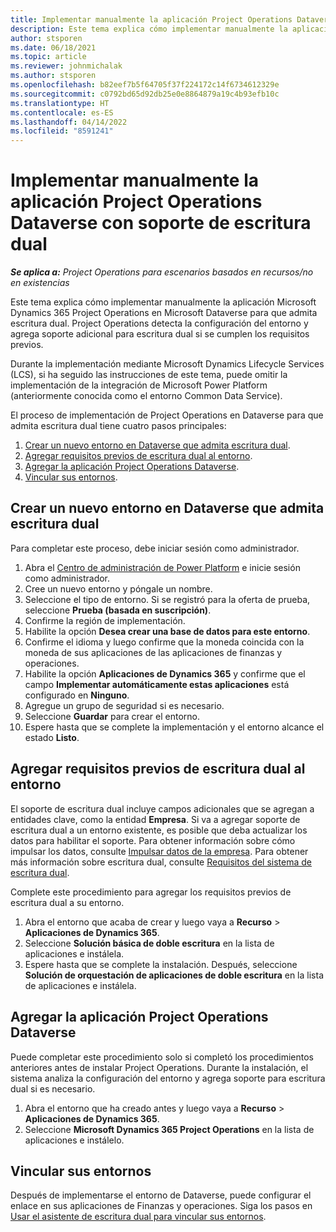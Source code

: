 ```yaml
---
title: Implementar manualmente la aplicación Project Operations Dataverse con soporte de escritura dual
description: Este tema explica cómo implementar manualmente la aplicación Project Operations Dataverse para que admita escritura dual.
author: stsporen
ms.date: 06/18/2021
ms.topic: article
ms.reviewer: johnmichalak
ms.author: stsporen
ms.openlocfilehash: b82eef7b5f64705f37f224172c14f6734612329e
ms.sourcegitcommit: c0792bd65d92db25e0e8864879a19c4b93efb10c
ms.translationtype: HT
ms.contentlocale: es-ES
ms.lasthandoff: 04/14/2022
ms.locfileid: "8591241"
---
```

# <a name="manually-deploy-the-project-operations-dataverse-app-with-dual-write-support"></a>Implementar manualmente la aplicación Project Operations Dataverse con soporte de escritura dual

_**Se aplica a:** Project Operations para escenarios basados en recursos/no en existencias_

Este tema explica cómo implementar manualmente la aplicación Microsoft Dynamics 365 Project Operations en Microsoft Dataverse para que admita escritura dual. Project Operations detecta la configuración del entorno y agrega soporte adicional para escritura dual si se cumplen los requisitos previos.

Durante la implementación mediante Microsoft Dynamics Lifecycle Services (LCS), si ha seguido las instrucciones de este tema, puede omitir la implementación de la integración de Microsoft Power Platform (anteriormente conocida como el entorno Common Data Service).

El proceso de implementación de Project Operations en Dataverse para que admita escritura dual tiene cuatro pasos principales:

1. [Crear un nuevo entorno en Dataverse que admita escritura dual](#create).
2. [Agregar requisitos previos de escritura dual al entorno](#prerequisites).
3. [Agregar la aplicación Project Operations Dataverse](#dataverse).
4. [Vincular sus entornos](#link).

## <a name="create-a-new-environment-in-dataverse-that-supports-dual-write"></a><a name="create"></a>Crear un nuevo entorno en Dataverse que admita escritura dual

Para completar este proceso, debe iniciar sesión como administrador.

1. Abra el [Centro de administración de Power Platform](https://admin.powerplatform.com) e inicie sesión como administrador.
2. Cree un nuevo entorno y póngale un nombre.
3. Seleccione el tipo de entorno. Si se registró para la oferta de prueba, seleccione **Prueba (basada en suscripción)**.
4. Confirme la región de implementación.
5. Habilite la opción **Desea crear una base de datos para este entorno**. 
6. Confirme el idioma y luego confirme que la moneda coincida con la moneda de sus aplicaciones de las aplicaciones de finanzas y operaciones.
7. Habilite la opción **Aplicaciones de Dynamics 365** y confirme que el campo **Implementar automáticamente estas aplicaciones** está configurado en **Ninguno**.
8. Agregue un grupo de seguridad si es necesario.
9. Seleccione **Guardar** para crear el entorno.
10. Espere hasta que se complete la implementación y el entorno alcance el estado **Listo**.

## <a name="add-dual-write-prerequisites-to-the-environment"></a><a name="prerequisites"></a>Agregar requisitos previos de escritura dual al entorno

El soporte de escritura dual incluye campos adicionales que se agregan a entidades clave, como la entidad **Empresa**. Si va a agregar soporte de escritura dual a un entorno existente, es posible que deba actualizar los datos para habilitar el soporte. Para obtener información sobre cómo impulsar los datos, consulte [Impulsar datos de la empresa](/dynamics365/fin-ops-core/dev-itpro/data-entities/dual-write/bootstrap-company-data). Para obtener más información sobre escritura dual, consulte [Requisitos del sistema de escritura dual](/dynamics365/fin-ops-core/dev-itpro/data-entities/dual-write/dual-write-system-req).

Complete este procedimiento para agregar los requisitos previos de escritura dual a su entorno.

1. Abra el entorno que acaba de crear y luego vaya a **Recurso** \> **Aplicaciones de Dynamics 365**.
2. Seleccione **Solución básica de doble escritura** en la lista de aplicaciones e instálela.
3. Espere hasta que se complete la instalación. Después, seleccione **Solución de orquestación de aplicaciones de doble escritura** en la lista de aplicaciones e instálela.

## <a name="add-the-project-operations-dataverse-app"></a><a name="dataverse"></a>Agregar la aplicación Project Operations Dataverse

Puede completar este procedimiento solo si completó los procedimientos anteriores antes de instalar Project Operations. Durante la instalación, el sistema analiza la configuración del entorno y agrega soporte para escritura dual si es necesario.

1. Abra el entorno que ha creado antes y luego vaya a **Recurso** \> **Aplicaciones de Dynamics 365**.
2. Seleccione **Microsoft Dynamics 365 Project Operations** en la lista de aplicaciones e instálelo.

## <a name="link-your-environments"></a><a name="link"></a>Vincular sus entornos

Después de implementarse el entorno de Dataverse, puede configurar el enlace en sus aplicaciones de Finanzas y operaciones. Siga los pasos en [Usar el asistente de escritura dual para vincular sus entornos](/dynamics365/fin-ops-core/dev-itpro/data-entities/dual-write/link-your-environment).
